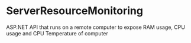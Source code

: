 # ServerResourceMonitoring
ASP.NET API that runs on a remote computer to expose RAM usage, CPU usage and CPU Temperature of computer
